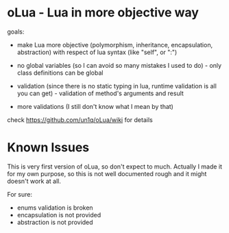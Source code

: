 oLua - Lua in more objective way
====

goals:
 
 - make Lua more objective (polymorphism, inheritance, encapsulation, abstraction) with respect of lua syntax (like "self", or ":")
 
 - no global variables (so I can avoid so many mistakes I used to do) - only class definitions can be global
 
 - validation (since there is no static typing in lua, runtime validation is all you can get) - validation of method's arguments and result
 
 - more validations (I still don't know what I mean by that)

check https://github.com/un1q/oLua/wiki for details


Known Issues
============

This is very first version of oLua, so don't expect to much. Actually I made it for my own purpose, so this is not well documented rough and it might doesn't work at all.

For sure:
 - enums validation is broken
 - encapsulation is not provided
 - abstraction is not provided
